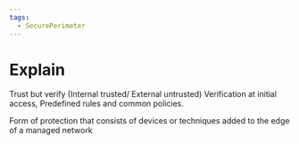 ```yaml
---
tags:
  - SecurePerimeter
---
```


# Explain

Trust but verify (Internal trusted/ External untrusted) Verification at initial access, Predefined rules and common policies.

Form of protection that consists of devices or techniques added to the edge of a managed network
